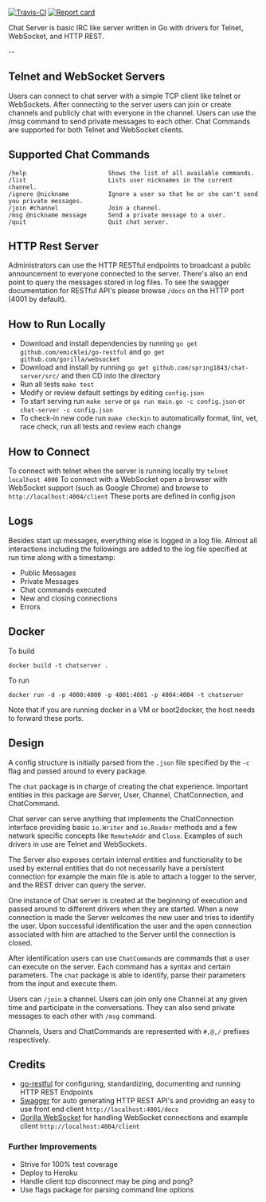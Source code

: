[![Travis-CI](https://travis-ci.org/spring1843/chat-server.svg?branch=master)](https://travis-ci.org/spring1843/chat-server/) [![Report card](https://goreportcard.com/badge/github.com/spring1843/chat-server)](https://goreportcard.com/report/github.com/spring1843/chat-server)


Chat Server is basic IRC like server written in Go with drivers for Telnet, WebSocket, and HTTP REST.

--
## Telnet and WebSocket Servers
Users can connect to chat server with a simple TCP client like telnet or WebSockets. After connecting to the server users can join or create channels and publicly chat with everyone in the channel. Users can use the /msg command to send private messages to each other. Chat Commands are supported for both Telnet and WebSocket clients.

## Supported Chat Commands
    /help                       Shows the list of all available commands.
    /list                       Lists user nicknames in the current channel.
    /ignore @nickname	        Ignore a user so that he or she can't send you private messages.
    /join #channel              Join a channel.
    /msg @nickname message	    Send a private message to a user.
    /quit	                    Quit chat server.

## HTTP Rest Server
Administrators can use the HTTP RESTful endpoints to broadcast a public announcement to everyone connected to the server. There's also an end point to query the messages stored in log files. To see the swagger documentation for RESTful API's please browse ```/docs``` on the HTTP port (4001 by default).  

## How to Run Locally
- Download and install dependencies by running ```go get github.com/emicklei/go-restful``` and ```go get github.com/gorilla/websocket```
- Download and install by running  ```go get github.com/spring1843/chat-server/src/``` and then CD into the directory
- Run all tests ```make test```
- Modify or review default settings by editing ```config.json```
- To start serving run ```make serve``` or ```go run main.go -c config.json``` or ```chat-server -c config.json```
- To check-in new code run ```make checkin``` to automatically format, lint, vet, race check, run all tests and review each change

## How to Connect
To connect with telnet when the server is running locally try ```telnet localhost 4000```
To connect with a WebSocket open a browser with WebSocket support (such as Google Chrome) and browse to ```http://localhost:4004/client```
These ports are defined in config.json

## Logs
Besides start up messages, everything else is logged in a log file. Almost all interactions including the followings are added to the log file specified at run time along with a timestamp:
- Public Messages
- Private Messages
- Chat commands executed
- New and closing connections
- Errors

## Docker
To build
```
docker build -t chatserver .
```

To run
```
docker run -d -p 4000:4000 -p 4001:4001 -p 4004:4004 -t chatserver
```

Note that if you are running docker in a VM or boot2docker, the host needs to forward these ports. 

## Design

A config structure is initially parsed from the ```.json``` file specified by the ```-c``` flag and passed around to every package.  

The ```chat``` package is in charge of creating the chat experience. Important entities in this package are Server, User, Channel, ChatConnection, and ChatCommand.

Chat server can serve anything that implements the ChatConnection interface providing basic ```io.Writer``` and ```io.Reader``` methods and a few network specific concepts like ```RemoteAddr``` and ```Close```. Examples of such drivers in use are Telnet and WebSockets. 

The Server also exposes certain internal entities and functionality to be used by external entities that do not necessarily have a persistent connection for example the main file is able to attach a logger to the server, and the REST driver can query the server.
 
One instance of Chat server is created at the beginning of execution and passed around to different drivers when they are started. When a new connection is made the Server welcomes the new user and tries to identify the user. Upon successful identification the user and the open connection associated with him are attached to the Server until the connection is closed. 

After identification users can use ```ChatCommand```s are commands that a user can execute on the server. Each command has a syntax and certain parameters. The ```chat``` package is able to identify, parse their parameters from the input and execute them. 

Users can ```/join``` a channel. Users can join only one Channel at any given time and participate in the conversations. They can also send private messages to each other with ```/msg``` command.

Channels, Users and ChatCommands are represented with ```#,@,/``` prefixes respectively.

## Credits
* [go-restful](https://github.com/emicklei/go-restful) for configuring, standardizing, documenting and running HTTP REST Endpoints
* [Swagger](http://swagger.io/) for auto generating HTTP REST API's and providng an easy to use front end client ```http://localhost:4001/docs```
* [Gorilla WebSocket](https://github.com/gorilla/websocket) for handling WebSocket connections and example client ```http://localhost:4004/client```

### Further Improvements
- Strive for 100% test coverage
- Deploy to Heroku
- Handle client tcp disconnect may be ping and pong?
- Use flags package for parsing command line options
